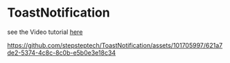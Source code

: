 # ToastNotification
see the Video tutorial <a href="https://youtu.be/yG_sY-CDvXY">here</a>




https://github.com/stepsteptech/ToastNotification/assets/101705997/621a7de2-5374-4c8c-8c0b-e5b0e3e18c34

